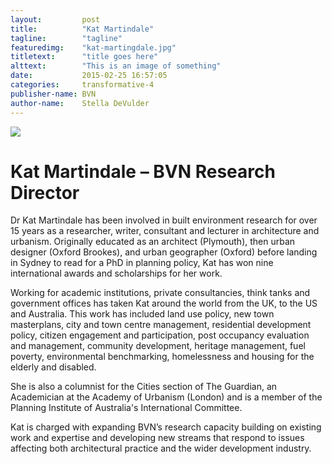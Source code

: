 ```yaml
---
layout:         post
title:          "Kat Martindale"
tagline:        "tagline"
featuredimg:    "kat-martingdale.jpg"
titletext:      "title goes here"
alttext:        "This is an image of something"
date:           2015-02-25 16:57:05
categories:     transformative-4
publisher-name: BVN
author-name:    Stella DeVulder
---
```


<img src="{{post.featuredimg}}">

# Kat Martindale – BVN Research Director #

Dr Kat Martindale has been involved in built environment research for over 15 years as a researcher, writer, consultant and lecturer in architecture and urbanism. Originally educated as an architect (Plymouth), then urban designer (Oxford Brookes), and urban geographer (Oxford) before landing in Sydney to read for a PhD in planning policy, Kat has won nine international awards and scholarships for her work.

Working for academic institutions, private consultancies, think tanks and government offices has taken Kat around the world from the UK, to the US and Australia. This work has included land use policy, new town masterplans, city and town centre management, residential development policy, citizen engagement and participation, post occupancy evaluation and management, community development, heritage management, fuel poverty, environmental benchmarking, homelessness and housing for the elderly and disabled.

She is also a columnist for the Cities section of The Guardian, an Academician at the Academy of Urbanism (London) and is a member of the Planning Institute of Australia's International Committee.

Kat is charged with expanding BVN’s research capacity building on existing work and expertise and developing new streams that respond to issues affecting both architectural practice and the wider development industry.
